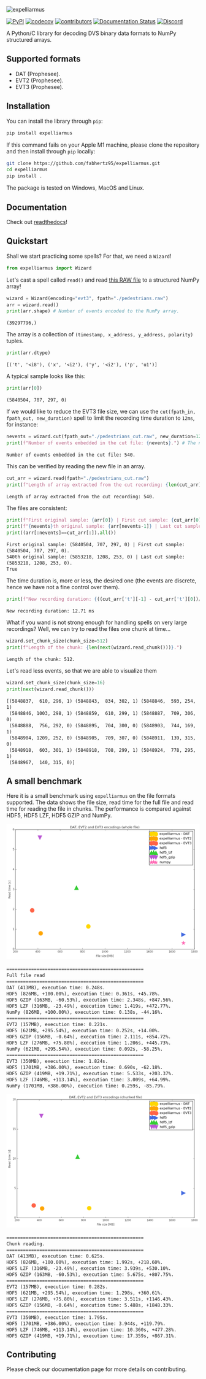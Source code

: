 ![expelliarmus](docs/_static/Logo.png)

[![PyPI](https://img.shields.io/pypi/v/expelliarmus)](https://pypi.org/project/expelliarmus/)
[![codecov](https://codecov.io/gh/fabhertz95/expelliarmus/branch/develop/graph/badge.svg?token=Q0BMYGUSZQ)](https://codecov.io/gh/fabhertz95/expelliarmus)
[![contributors](https://img.shields.io/github/contributors-anon/fabhertz95/expelliarmus)](https://github.com/fabhertz95/expelliarmus/pulse)
[![Documentation Status](https://readthedocs.org/projects/expelliarmus/badge/?version=latest)](https://expelliarmus.readthedocs.io/en/latest/?badge=latest)
[![Discord](https://img.shields.io/discord/852094154188259338)](https://discord.gg/JParSCNe5k)


A Python/C library for decoding DVS binary data formats to NumPy structured arrays.

## Supported formats
- DAT (Prophesee).
- EVT2 (Prophesee).
- EVT3 (Prophesee). 

## Installation 
You can install the library through `pip`:
```bash
pip install expelliarmus 
```

If this command fails on your Apple M1 machine, please clone the repository and then install through `pip` locally:
```bash
git clone https://github.com/fabhertz95/expelliarmus.git
cd expelliarmus
pip install .
```

The package is tested on Windows, MacOS and Linux.

## Documentation
Check out [readthedocs](https://expelliarmus.readthedocs.io)!

## Quickstart
Shall we start practicing some spells? For that, we need a `Wizard`!


```python
from expelliarmus import Wizard
```

Let's cast a spell called `read()` and read [this RAW file](https://dataset.prophesee.ai/index.php/s/fB7xvMpE136yakl/download) to a structured NumPy array! 

```python
wizard = Wizard(encoding="evt3", fpath="./pedestrians.raw")
arr = wizard.read()
print(arr.shape) # Number of events encoded to the NumPy array.
```

    (39297796,)


The array is a collection of `(timestamp, x_address, y_address, polarity)` tuples. 


```python
print(arr.dtype)
```

    [('t', '<i8'), ('x', '<i2'), ('y', '<i2'), ('p', 'u1')]


A typical sample looks like this:


```python
print(arr[0])
```

    (5840504, 707, 297, 0)


If we would like to reduce the EVT3 file size, we can use the `cut(fpath_in, fpath_out, new_duration)` spell to limit the recording time duration to `12ms`, for instance:


```python
nevents = wizard.cut(fpath_out="./pedestrians_cut.raw", new_duration=12)
print(f"Number of events embedded in the cut file: {nevents}.") # The number of events embedded in the output file.
```

    Number of events embedded in the cut file: 540.


This can be verified by reading the new file in an array.


```python
cut_arr = wizard.read(fpath="./pedestrians_cut.raw")
print(f"Length of array extracted from the cut recording: {len(cut_arr)}.")
```

    Length of array extracted from the cut recording: 540.


The files are consistent:


```python
print(f"First original sample: {arr[0]} | First cut sample: {cut_arr[0]}.")
print(f"{nevents}th original sample: {arr[nevents-1]} | Last cut sample: {cut_arr[-1]}.")
print((arr[:nevents]==cut_arr[:]).all())
```

    First original sample: (5840504, 707, 297, 0) | First cut sample: (5840504, 707, 297, 0).
    540th original sample: (5853218, 1208, 253, 0) | Last cut sample: (5853218, 1208, 253, 0).
    True


The time duration is, more or less, the desired one (the events are discrete, hence we have not a fine control over them).


```python
print(f"New recording duration: {((cut_arr['t'][-1] - cut_arr['t'][0])/1000):.2f} ms") 
```

    New recording duration: 12.71 ms


What if you wand is not strong enough for handling spells on very large recordings? Well, we can try to read the files one chunk at time...


```python
wizard.set_chunk_size(chunk_size=512)
print(f"Length of the chunk: {len(next(wizard.read_chunk()))}.")
```

    Length of the chunk: 512.


Let's read less events, so that we are able to visualize them


```python
wizard.set_chunk_size(chunk_size=16)
print(next(wizard.read_chunk()))
```

    [(5848837,  610, 296, 1) (5848843,  834, 302, 1) (5848846,  593, 254, 1)
     (5848846, 1003, 298, 1) (5848859,  610, 299, 1) (5848887,  709, 306, 0)
     (5848888,  756, 292, 0) (5848895,  704, 300, 0) (5848903,  744, 169, 1)
     (5848904, 1209, 252, 0) (5848905,  709, 307, 0) (5848911,  139, 315, 0)
     (5848918,  603, 301, 1) (5848918,  708, 299, 1) (5848924,  778, 295, 1)
     (5848967,  140, 315, 0)]

## A small benchmark

Here it is a small benchmark using `expelliarmus` on the file formats supported. The data shows the file size, read time for the full file and read time for reading the file in chunks. The performance is compared against HDF5, HDF5 LZF, HDF5 GZIP and NumPy.

![full_read](images/full_read.png)

    ==================================================
    Full file read
    ==================================================
    DAT (413MB), execution time: 0.248s.
    HDF5 (826MB, +100.00%), execution time: 0.361s, +45.78%.
    HDF5 GZIP (163MB, -60.53%), execution time: 2.348s, +847.56%.
    HDF5 LZF (316MB, -23.49%), execution time: 1.419s, +472.77%.
    NumPy (826MB, +100.00%), execution time: 0.138s, -44.16%.
    ==================================================
    EVT2 (157MB), execution time: 0.221s.
    HDF5 (621MB, +295.54%), execution time: 0.252s, +14.00%.
    HDF5 GZIP (156MB, -0.64%), execution time: 2.111s, +854.72%.
    HDF5 LZF (276MB, +75.80%), execution time: 1.206s, +445.73%.
    NumPy (621MB, +295.54%), execution time: 0.092s, -58.25%.
    ==================================================
    EVT3 (350MB), execution time: 1.824s.
    HDF5 (1701MB, +386.00%), execution time: 0.690s, -62.18%.
    HDF5 GZIP (419MB, +19.71%), execution time: 5.533s, +203.37%.
    HDF5 LZF (746MB, +113.14%), execution time: 3.009s, +64.99%.
    NumPy (1701MB, +386.00%), execution time: 0.259s, -85.79%.


![chunk_read](images/chunk_read.png)


    ==================================================
    Chunk reading.
    ==================================================
    DAT (413MB), execution time: 0.625s.
    HDF5 (826MB, +100.00%), execution time: 1.992s, +218.60%.
    HDF5 LZF (316MB, -23.49%), execution time: 3.939s, +530.10%.
    HDF5 GZIP (163MB, -60.53%), execution time: 5.675s, +807.75%.
    ==================================================
    EVT2 (157MB), execution time: 0.282s.
    HDF5 (621MB, +295.54%), execution time: 1.298s, +360.61%.
    HDF5 LZF (276MB, +75.80%), execution time: 3.511s, +1146.43%.
    HDF5 GZIP (156MB, -0.64%), execution time: 5.488s, +1848.33%.
    ==================================================
    EVT3 (350MB), execution time: 1.795s.
    HDF5 (1701MB, +386.00%), execution time: 3.944s, +119.79%.
    HDF5 LZF (746MB, +113.14%), execution time: 10.360s, +477.28%.
    HDF5 GZIP (419MB, +19.71%), execution time: 17.359s, +867.31%.

## Contributing
Please check our documentation page for more details on contributing.
